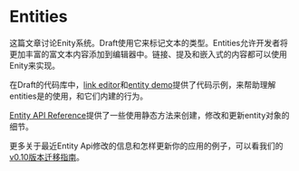 # Entities

这篇文章讨论Enity系统。Draft使用它来标记文本的类型。Entities允许开发者将更加丰富的富文本内容添加到编辑器中。链接、提及和嵌入式的内容都可以使用Enity来实现。

在Draft的代码库中，[link editor](https://github.com/facebook/draft-js/tree/master/examples/draft-0-10-0/link)和[entity demo](https://github.com/facebook/draft-js/tree/master/examples/draft-0-10-0/entity)提供了代码示例，来帮助理解entities是的使用，和它们内建的行为。

[Entity API Reference]()提供了一些使用静态方法来创建，修改和更新entity对象的细节。

更多关于最近Entity Api修改的信息和怎样更新你的应用的例子，可以看我们的[v0.10版本迁移指南]()。
